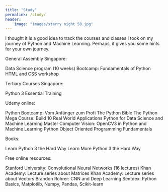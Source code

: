 ```yaml
---
title: "Study"
permalink: /study/
header:
    image: "images/starry night 50.jpg"
---
```


I thought it is a good idea to track the courses and classes I took on
my journey of Python and Machine Learning. Perhaps, it gives you some
hints for your own journey.

General Assembly Singapore:

Data Science program (10 weeks)
Bootcamp: Fundamentals of Python
HTML and CSS workshop

Tertiary Courses Singapore:

Python 3 Essential Training

Udemy online:

Python Bootcamp: Vom Anfänger zum Profi
The Python Bible
The Python Mega Course: Build 10 Real World Applications
Python for Data Science and Machine Learning
Master Computer Vision: OpenCV3 in Python and Machine Learning
Python Object Oriented Programming Fundamentals

Books:

Learn Python 3 the Hard Way
Learn More Python 3 the Hard Way

Free online resources:

Stanford University: Convolutional Neural Networks (16 lectures)
Khan Academy: Lecture series about Matrices
Khan Academy: Lecture series about Vectors
Brandon Rohrer: CNN and Deep Learning
Sentdex: Python Basics, Matplotlib, Numpy, Pandas, Scikit-learn

